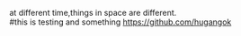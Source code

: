 at different time,things in space are different.  
#this is  testing and something 
https://github.com/hugangok
